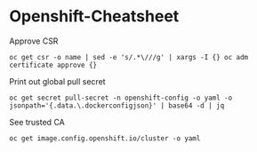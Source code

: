 # Openshift-Cheatsheet

Approve CSR

`oc get csr -o name | sed -e 's/.*\///g' | xargs -I {} oc adm certificate approve {}`


Print out global pull secret

`oc get secret pull-secret -n openshift-config -o yaml -o jsonpath='{.data.\.dockerconfigjson}' | base64 -d | jq`


See trusted CA

`oc get image.config.openshift.io/cluster -o yaml`
